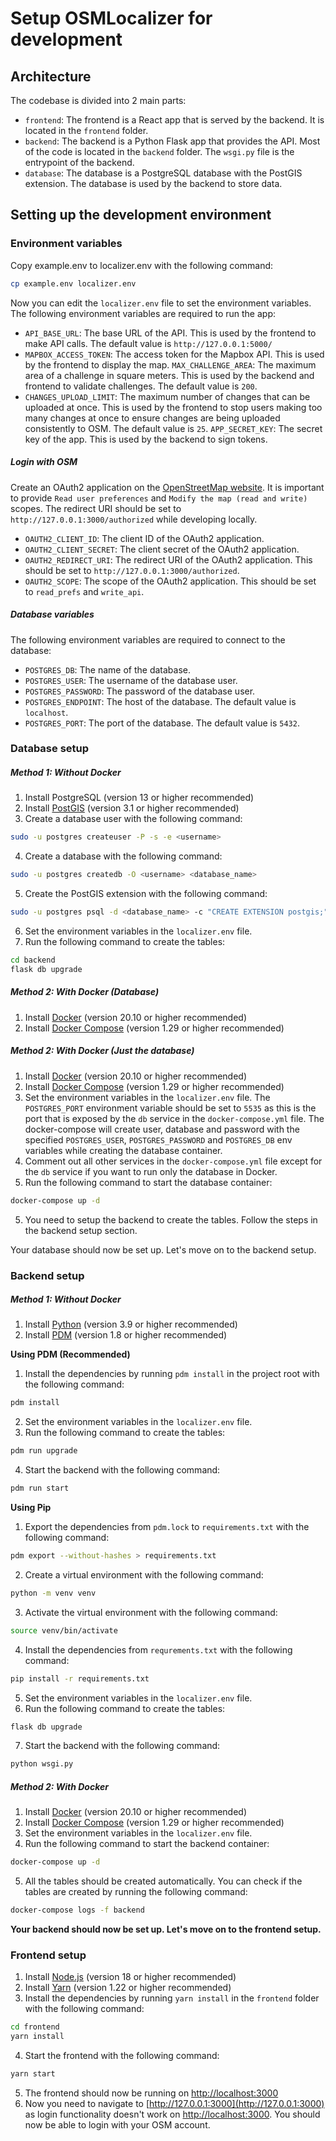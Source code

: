 # Setup OSMLocalizer for development

## Architecture
The codebase is divided into 2 main parts:
- `frontend`: The frontend is a React app that is served by the backend. It is located in the `frontend` folder.
- `backend`: The backend is a Python Flask app that provides the API. Most of the code is located in the `backend` folder. The `wsgi.py` file is the entrypoint of the backend.
- `database`: The database is a PostgreSQL database with the PostGIS extension. The database is used by the backend to store data.


## Setting up the development environment

### Environment variables
Copy example.env to localizer.env with the following command:
```bash
cp example.env localizer.env
```

Now you can edit the `localizer.env` file to set the environment variables. The following environment variables are required to run the app:
- `API_BASE_URL`: The base URL of the API. This is used by the frontend to make API calls. The default value is `http://127.0.0.1:5000/`
- `MAPBOX_ACCESS_TOKEN`: The access token for the Mapbox API. This is used by the frontend to display the map.
`MAX_CHALLENGE_AREA`: The maximum area of a challenge in square meters. This is used by the backend and frontend to validate challenges. The default value is `200`.
- `CHANGES_UPLOAD_LIMIT`: The maximum number of changes that can be uploaded at once. This is used by the frontend to stop users making too many changes at once to ensure changes are being uploaded consistently to OSM. The default value is `25`.
`APP_SECRET_KEY`: The secret key of the app. This is used by the backend to sign tokens.

##### Login with OSM
Create an OAuth2 application on the [OpenStreetMap website](https://www.openstreetmap.org/oauth2/applications/new).  It is important to provide `Read user preferences` and `Modify the map (read and write)` scopes. The redirect URI should be set to `http://127.0.0.1:3000/authorized` while developing locally.
- `OAUTH2_CLIENT_ID`: The client ID of the OAuth2 application.
- `OAUTH2_CLIENT_SECRET`: The client secret of the OAuth2 application.
- `OAUTH2_REDIRECT_URI`: The redirect URI of the OAuth2 application. This should be set to `http://127.0.0.1:3000/authorized`.
- `OAUTH2_SCOPE`: The scope of the OAuth2 application. This should be set to `read_prefs` and `write_api`.

##### Database variables
The following environment variables are required to connect to the database:
- `POSTGRES_DB`: The name of the database.
- `POSTGRES_USER`: The username of the database user.
- `POSTGRES_PASSWORD`: The password of the database user.
- `POSTGRES_ENDPOINT`: The host of the database. The default value is `localhost`.
- `POSTGRES_PORT`: The port of the database. The default value is `5432`.


### Database setup
##### Method 1: Without Docker
1. Install PostgreSQL (version 13 or higher recommended)
2. Install [PostGIS](https://postgis.net/install/) (version 3.1 or higher recommended)
3. Create a database user with the following command:
```bash
sudo -u postgres createuser -P -s -e <username>
```
4. Create a database with the following command:
```bash
sudo -u postgres createdb -O <username> <database_name>
```
5. Create the PostGIS extension with the following command:
```bash
sudo -u postgres psql -d <database_name> -c "CREATE EXTENSION postgis;"
```
6. Set the environment variables in the `localizer.env` file.   
7. Run the following command to create the tables:
```bash
cd backend
flask db upgrade
```
##### Method 2: With Docker (Database)
1. Install [Docker](https://docs.docker.com/get-docker/) (version 20.10 or higher recommended)
2. Install [Docker Compose](https://docs.docker.com/compose/install/) (version 1.29 or higher recommended)



##### Method 2: With Docker (Just the database)
1. Install [Docker](https://docs.docker.com/get-docker/) (version 20.10 or higher recommended)
2. Install [Docker Compose](https://docs.docker.com/compose/install/) (version 1.29 or higher recommended)
3. Set the environment variables in the `localizer.env` file. The `POSTGRES_PORT` environment variable should be set to `5535` as this is the port that is exposed by the `db` service in the `docker-compose.yml` file. The docker-compose will create user, database and password with the specified `POSTGRES_USER`, `POSTGRES_PASSWORD` and `POSTGRES_DB` env variables while creating the database container.
4. Comment out all other services in the `docker-compose.yml` file except for the `db` service if you want to run only the database in Docker.
4. Run the following command to start the database container:
```bash
docker-compose up -d
```
5. You need to setup the backend to create the tables. Follow the steps in the backend setup section.


Your database should now be set up. Let's move on to the backend setup.

### Backend setup
##### Method 1: Without Docker
1. Install [Python](https://www.python.org/downloads/) (version 3.9 or higher recommended)
2. Install [PDM](https://pdm.fming.dev/) (version 1.8 or higher recommended)


**Using PDM (Recommended)**

1. Install the dependencies by running `pdm install` in the project root with the following command:
```bash
pdm install
```
2. Set the environment variables in the `localizer.env` file.
3. Run the following command to create the tables:
```bash
pdm run upgrade
```
4. Start the backend with the following command:
```bash
pdm run start
```
**Using Pip**
1. Export the dependencies from `pdm.lock` to `requirements.txt` with the following command:
```bash
pdm export --without-hashes > requirements.txt
```
2. Create a virtual environment with the following command:
```bash
python -m venv venv
```
3. Activate the virtual environment with the following command:
```bash
source venv/bin/activate
```
4. Install the dependencies from `requrements.txt` with the following command:
```bash
pip install -r requirements.txt
```
5. Set the environment variables in the `localizer.env` file.
6. Run the following command to create the tables:
```bash
flask db upgrade
```
7. Start the backend with the following command:
```bash
python wsgi.py
```

##### Method 2: With Docker
1. Install [Docker](https://docs.docker.com/get-docker/) (version 20.10 or higher recommended)
2. Install [Docker Compose](https://docs.docker.com/compose/install/) (version 1.29 or higher recommended)
3. Set the environment variables in the `localizer.env` file.
4. Run the following command to start the backend container:
```bash
docker-compose up -d
```
5. All the tables should be created automatically. You can check if the tables are created by running the following command:
```bash
docker-compose logs -f backend
```

**Your backend should now be set up. Let's move on to the frontend setup.**


### Frontend setup
1. Install [Node.js](https://nodejs.org/en/download/) (version 18 or higher recommended)
2. Install [Yarn](https://yarnpkg.com/getting-started/install) (version 1.22 or higher recommended)
3. Install the dependencies by running `yarn install` in the `frontend` folder with the following command:
```bash
cd frontend
yarn install
```
4. Start the frontend with the following command:
```bash
yarn start
```
5. The frontend should now be running on [http://localhost:3000](http://localhost:3000)
6. Now you need to navigate to [http://127.0.0.1:3000](http://127.0.0.1:3000) as login functionality doesn't work on [http://localhost:3000](http://localhost:3000). You should now be able to login with your OSM account.


